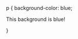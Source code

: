 <!DOCTYPE html>
<html>
<body>

<div>
p {
  background-color: blue;
<p>This background is blue!</p>
}
  </div>
  
  </body>
  </html>
